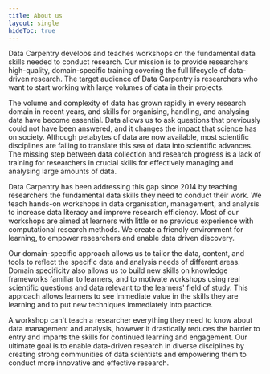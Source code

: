 ```yaml
---
title: About us
layout: single
hideToc: true
---
```


Data Carpentry develops and teaches workshops on the fundamental data skills needed to conduct research. Our mission is to provide researchers high-quality, domain-specific training covering the full lifecycle of data-driven research. The target audience of Data Carpentry is researchers who want to start working with large volumes of data in their projects.

The volume and complexity of data has grown rapidly in every research domain in recent years, and skills for organising, handling, and analysing data have become essential. Data allows us to ask questions that previously could not have been answered, and it changes the impact that science has on society. Although petabytes of data are now available, most scientific disciplines are failing to translate this sea of data into scientific advances. The missing step between data collection and research progress is a lack of training for researchers in crucial skills for effectively managing and analysing large amounts of data.

Data Carpentry has been addressing this gap since 2014 by teaching researchers the fundamental data skills they need to conduct their work. We teach hands-on workshops in data organisation, management, and analysis to increase data literacy and improve research efficiency. Most of our workshops are aimed at learners with little or no previous experience with computational research methods. We create a friendly environment for learning, to empower researchers and enable data driven discovery. 

Our domain-specific approach allows us to tailor the data, content, and tools to reflect the specific data and analysis needs of different areas. Domain specificity also allows us to build new skills on knowledge frameworks familiar to learners, and to motivate workshops using real scientific questions and data relevant to the learners' field of study. This approach allows learners to see immediate value in the skills they are learning and to put new techniques immediately into practice.

A workshop can't teach a researcher everything they need to know about data management and analysis, however it drastically reduces the barrier to entry and imparts the skills for continued learning and engagement. Our ultimate goal is to enable data-driven research in diverse disciplines by creating strong communities of data scientists and empowering them to conduct more innovative and effective research.
